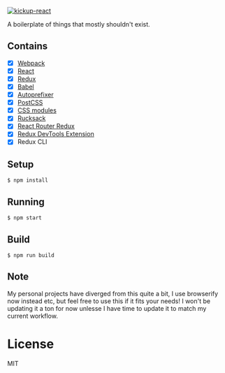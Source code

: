 [![kickup-react](https://s3.eu-central-1.amazonaws.com/github-banner/kickup-react.png)](#)

A boilerplate of things that mostly shouldn't exist.

## Contains

- [x] [Webpack](https://webpack.github.io)
- [x] [React](https://facebook.github.io/react/)
- [x] [Redux](https://github.com/reactjs/redux)
- [x] [Babel](https://babeljs.io/)
- [x] [Autoprefixer](https://github.com/postcss/autoprefixer)
- [x] [PostCSS](https://github.com/postcss/postcss)
- [x] [CSS modules](https://github.com/outpunk/postcss-modules)
- [x] [Rucksack](http://simplaio.github.io/rucksack/docs)
- [x] [React Router Redux](https://github.com/reactjs/react-router-redux)
- [x] [Redux DevTools Extension](https://github.com/zalmoxisus/redux-devtools-extension)
- [x] Redux CLI

## Setup

```
$ npm install
```

## Running

```
$ npm start
```

## Build

```
$ npm run build
```

## Note

My personal projects have diverged from this quite a bit, I use browserify now instead etc, but feel free to use this if it fits your needs! I won't be updating it a ton for now unlesse I have time to update it to match my current workflow.

# License

MIT
